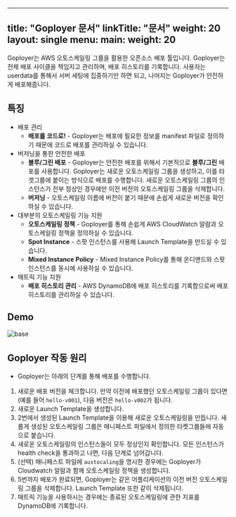 
---
title: "Goployer 문서"
linkTitle: "문서"
weight: 20
layout: single
menu:
  main:
    weight: 20
---

Goployer는 AWS 오토스케일링 그룹을 활용한 오픈소스 배포 툴입니다. Goployer는 전체 배포 사이클을 책임지고 관리하며, 배포 히스토리를 기록합니다. 사용자는 userdata를 통해서 서버 세팅에 집중하기만 하면 되고, 나머지는 Goployer가 안전하게 배포해줍니다.
 
## 특징

* 배포 관리
  * **배포를 코드로!** - Goployer는 배포에 필요한 정보를 manifest 파일로 정의하기 때문에 코드로 배포를 관리하실 수 있습니다.
* 버저닝을 통한 안전한 배포
  * **블루/그린 배포** - Goployer는 안전한 배포를 위해서 기본적으로 **블루/그린** 배포를 사용합니다. Goployer는 새로운 오토스케일링 그룹을 생성하고, 이를 타겟그룹에 붙이는 방식으로 배포를 수행합니다.
  새로운 오토스케일링 그룹의 인스턴스가 전부 정상인 경우에만 이전 버전의 오토스케일링 그룹을 삭제합니다.
  * **버저닝** - 오토스케일링 이름에 버전이 붙기 때문에 손쉽게 새로운 버전을 확인하실 수 있습니다.
* 대부분의 오토스케일링 기능 지원
  * **오토스케일링 정책** - Goployer를 통해 손쉽게 AWS CloudWatch 알람과 오토스케일링 정책을 정의하실 수 있습니다.
  * **Spot Instance** - 스팟 인스턴스를 사용해 Launch Template을 만드실 수 있습니다.
  * **Mixed Instance Policy** - Mixed Instance Policy를 통해 온디맨드와 스팟 인스턴스를 동시에 사용하실 수 있습니다.
* 매트릭 기능 지원
  * **배포 히스토리 관리** - AWS DynamoDB에 배포 히스토리를 기록함으로써 배포 히스토리를 관리하실 수 있습니다.

## Demo

![base](/images/base.gif)

## Goployer 작동 원리

* Goployer는 아래의 단계를 통해 배포를 수행합니다.
1. 새로운 배포 버전을 체크합니다. 만약 이전에 배포했던 오토스케일링 그룹이 있다면(예를 들어 `hello-v001`), 다음 버전은 `hello-v002`가 됩니다.
2. 새로운 Launch Template을 생성합니다.
3. 2번에서 생성된 Launch Template을 이용해 새로운 오토스케일링을 만듭니다. 새롭게 생성된 오토스케일링 그룹은 매니페스트 파일에서 정의한 타켓그룹들에 자동으로 붙습니다.
4. 새로운 오토스케일링의 인스턴스들이 모두 정상인지 확인합니다. 모든 인스턴스가 health check을 통과하고 나면, 다음 단계로 넘어갑니다.
5. (선택) 매니페스트 파일에 `austocaling`을 명시한 경우에는 Goployer가 Cloudwatch 알람과 함께 오토스케일링 정책을 생성합니다.
6. 5번까지 배포가 완료되면, Goployer는 같은 어플리케이션의 이전 버전 오토스케일링 그룹을 삭제합니다. Launch Template 또한 같이 삭제됩니다.
7. 매트릭 기능을 사용하시는 경우에는 종료된 오토스케일링에 관한 지표를 DynamoDB에 기록합니다.

